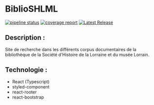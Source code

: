 # BiblioSHLML
[![pipeline status](https://gitlab.com/loicbefve/BiblioSHLML/badges/master/pipeline.svg)](https://gitlab.com/loicbefve/BiblioSHLML/-/commits/master)
[![coverage report](https://gitlab.com/loicbefve/BiblioSHLML/badges/master/coverage.svg)](https://gitlab.com/loicbefve/BiblioSHLML/-/commits/master)
[![Latest Release](https://gitlab.com/loicbefve/BiblioSHLML/-/badges/release.svg)](https://gitlab.com/loicbefve/BiblioSHLML/-/releases)
## Description :
Site de recherche dans les différents corpus documentaires de la bibliothèque de la Société d'Histoire de la Lorraine et du musée Lorrain.

## Technologie :
- React (Typescript)
- styled-component
- react-rooter
- react-bootstrap
